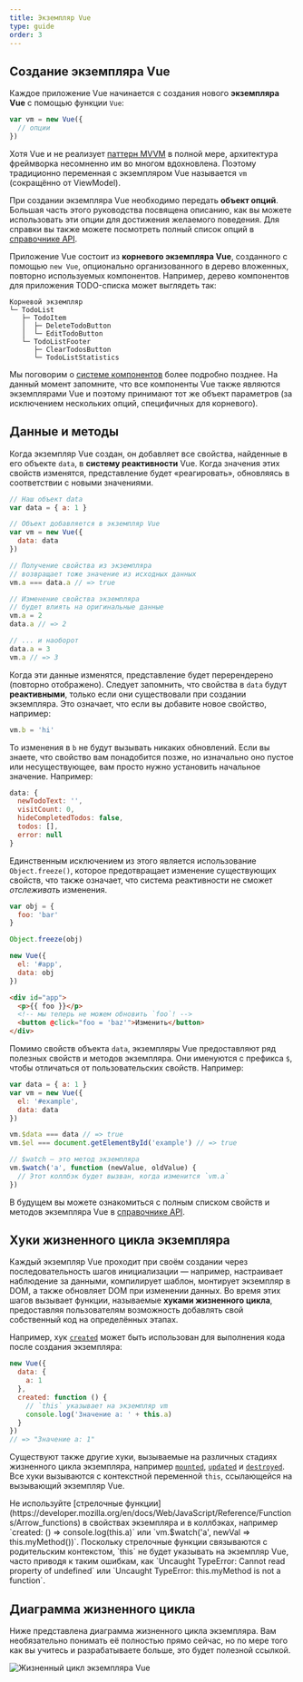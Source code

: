 ```yaml
---
title: Экземпляр Vue
type: guide
order: 3
---
```


## Создание экземпляра Vue

Каждое приложение Vue начинается с создания нового **экземпляра Vue** с помощью функции `Vue`:

```js
var vm = new Vue({
  // опции
})
```

Хотя Vue и не реализует [паттерн MVVM](https://ru.wikipedia.org/wiki/Model-View-ViewModel) в полной мере, архитектура фреймворка несомненно им во многом вдохновлена. Поэтому традиционно переменная с экземпляром Vue называется `vm` (сокращённо от ViewModel).

При создании экземпляра Vue необходимо передать **объект опций**. Большая часть этого руководства посвящена описанию, как вы можете использовать эти опции для достижения желаемого поведения. Для справки вы также можете посмотреть полный список опций в [справочнике API](../api/#Опции-—-данные).

Приложение Vue состоит из **корневого экземпляра Vue**, созданного с помощью `new Vue`, опционально организованного в дерево вложенных, повторно используемых компонентов. Например, дерево компонентов для приложения TODO-списка может выглядеть так:

```
Корневой экземпляр
└─ TodoList
   ├─ TodoItem
   │  ├─ DeleteTodoButton
   │  └─ EditTodoButton
   └─ TodoListFooter
      ├─ ClearTodosButton
      └─ TodoListStatistics
```

Мы поговорим о [системе компонентов](components.html) более подробно позднее. На данный момент запомните, что все компоненты Vue также являются экземплярами Vue и поэтому принимают тот же объект параметров (за исключением нескольких опций, специфичных для корневого).

## Данные и методы

Когда экземпляр Vue создан, он добавляет все свойства, найденные в его объекте `data`, в **систему реактивности** Vue. Когда значения этих свойств изменятся, представление будет «реагировать», обновляясь в соответствии с новыми значениями.

```js
// Наш объект data
var data = { a: 1 }

// Объект добавляется в экземпляр Vue
var vm = new Vue({
  data: data
})

// Получение свойства из экземпляра
// возвращает тоже значение из исходных данных
vm.a === data.a // => true

// Изменение свойства экземпляра
// будет влиять на оригинальные данные
vm.a = 2
data.a // => 2

// ... и наоборот
data.a = 3
vm.a // => 3
```

Когда эти данные изменятся, представление будет перерендерено (повторно отображено). Следует запомнить, что свойства в `data` будут **реактивными**, только если они существовали при создании экземпляра. Это означает, что если вы добавите новое свойство, например:

```js
vm.b = 'hi'
```

То изменения в `b` не будут вызывать никаких обновлений. Если вы знаете, что свойство вам понадобится позже, но изначально оно пустое или несуществующее, вам просто нужно установить начальное значение. Например:

```js
data: {
  newTodoText: '',
  visitCount: 0,
  hideCompletedTodos: false,
  todos: [],
  error: null
}
```

Единственным исключением из этого является использование `Object.freeze()`, которое предотвращает изменение существующих свойств, что также означает, что система реактивности не сможет _отслеживать_ изменения.

```js
var obj = {
  foo: 'bar'
}

Object.freeze(obj)

new Vue({
  el: '#app',
  data: obj
})
```

```html
<div id="app">
  <p>{{ foo }}</p>
  <!-- мы теперь не можем обновить `foo`! -->
  <button @click="foo = 'baz'">Изменить</button>
</div>
```

Помимо свойств объекта `data`, экземпляры Vue предоставляют ряд полезных свойств и методов экземпляра. Они именуются с префикса `$`, чтобы отличаться от пользовательских свойств. Например:

```js
var data = { a: 1 }
var vm = new Vue({
  el: '#example',
  data: data
})

vm.$data === data // => true
vm.$el === document.getElementById('example') // => true

// $watch — это метод экземпляра
vm.$watch('a', function (newValue, oldValue) {
  // Этот коллбэк будет вызван, когда изменится `vm.a`
})
```

В будущем вы можете ознакомиться с полным списком свойств и методов экземпляра Vue в [справочнике API](../api/#Свойства-экземпляра).

## Хуки жизненного цикла экземпляра

Каждый экземпляр Vue проходит при своём создании через последовательность шагов инициализации — например, настраивает наблюдение за данными, компилирует шаблон, монтирует экземпляр в DOM, а также обновляет DOM при изменении данных. Во время этих шагов вызывает функции, называемые **хуками жизненного цикла**, предоставляя пользователям возможность добавлять свой собственный код на определённых этапах.

Например, хук [`created`](../api/#created) может быть использован для выполнения кода после создания экземпляра:

```js
new Vue({
  data: {
    a: 1
  },
  created: function () {
    // `this` указывает на экземпляр vm
    console.log('Значение a: ' + this.a)
  }
})
// => "Значение a: 1"
```

Существуют также другие хуки, вызываемые на различных стадиях жизненного цикла экземпляра, например [`mounted`](../api/#mounted), [`updated`](../api/#updated) и [`destroyed`](../api/#destroyed). Все хуки вызываются с контекстной переменной `this`, ссылающейся на вызывающий экземпляр Vue.

<p class="tip">Не используйте [стрелочные функции](https://developer.mozilla.org/en/docs/Web/JavaScript/Reference/Functions/Arrow_functions) в свойствах экземпляра и в коллбэках, например `created: () => console.log(this.a)` или `vm.$watch('a', newVal => this.myMethod())`. Поскольку стрелочные функции связываются с родительским контекстом, `this` не будет указывать на экземпляр Vue, часто приводя к таким ошибкам, как `Uncaught TypeError: Cannot read property of undefined` или `Uncaught TypeError: this.myMethod is not a function`.</p>

## Диаграмма жизненного цикла

Ниже представлена диаграмма жизненного цикла экземпляра. Вам необязательно понимать её полностью прямо сейчас, но по мере того как вы учитесь и разрабатываете больше, это будет полезной ссылкой.

![Жизненный цикл экземпляра Vue](/images/lifecycle.png)
